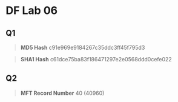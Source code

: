 # DF Lab 06
## Q1

> **MD5 Hash**
> c91e969e9184267c35ddc3ff45f795d3

> **SHA1 Hash**
> c61dce75ba83f186471297e2e0568ddd0cefe022

## Q2
> **MFT Record Number** 
> 40 (40960)

